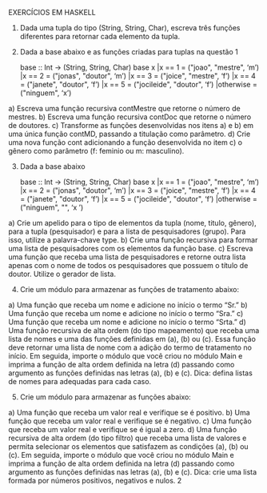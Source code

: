 EXERCÍCIOS EM HASKELL

1. Dada uma tupla do tipo (String, String, Char), escreva três funções diferentes para
   retornar cada elemento da tupla.

2. Dada a base abaixo e as funções criadas para tuplas na questão 1

   base :: Int -> (String, String, Char)
   base x
   |x == 1 = ("joao", "mestre", ‘m’)
   |x == 2 = ("jonas", "doutor", ‘m’)
   |x == 3 = ("joice", "mestre", ‘f’)
   |x == 4 = ("janete", "doutor", ‘f’)
   |x == 5 = ("jocileide", "doutor", ‘f’)
   |otherwise = ("ninguem", ‘x’)

a) Escreva uma função recursiva contMestre que retorne o número de mestres.
b) Escreva uma função recursiva contDoc que retorne o número de doutores.
c) Transforme as funções desenvolvidas nos itens a) e b) em uma única função
contMD, passando a titulação como parâmetro.
d) Crie uma nova função cont adicionando a função desenvolvida no item c) o
gênero como parâmetro (f: feminio ou m: masculino).

3. Dada a base abaixo

   base :: Int -> (String, String, Char)
   base x
   |x == 1 = ("joao", "mestre", ‘m’)
   |x == 2 = ("jonas", "doutor", ‘m’)
   |x == 3 = ("joice", "mestre", ‘f’)
   |x == 4 = ("janete", "doutor", ‘f’)
   |x == 5 = ("jocileide", "doutor", ‘f’)
   |otherwise = ("ninguem", "", ‘x ’)

a) Crie um apelido para o tipo de elementos da tupla (nome, titulo, gênero), para a
tupla (pesquisador) e para a lista de pesquisadores (grupo). Para isso, utilize a
palavra-chave type.
b) Crie uma função recursiva para formar uma lista de pesquisadores com os
elementos da função base.
c) Escreva uma função que receba uma lista de pesquisadores e retorne outra lista
apenas com o nome de todos os pesquisadores que possuem o título de doutor.
Utilize o gerador de lista.

4. Crie um módulo para armazenar as funções de tratamento abaixo:

a) Uma função que receba um nome e adicione no início o termo “Sr.”
b) Uma função que receba um nome e adicione no início o termo “Sra.”
c) Uma função que receba um nome e adicione no início o termo “Srta.”
d) Uma função recursiva de alta ordem (do tipo mapeamento) que receba uma lista de
nomes e uma das funções definidas em (a), (b) ou (c). Essa função deve retornar
uma lista de nome com a adição do termo de tratamento no início.
Em seguida, importe o módulo que você criou no módulo Main e imprima a função de
alta ordem definida na letra (d) passando como argumento as funções definidas nas
letras (a), (b) e (c). Dica: defina listas de nomes para adequadas para cada caso.

5. Crie um módulo para armazenar as funções abaixo:

a) Uma função que receba um valor real e verifique se é positivo.
b) Uma função que receba um valor real e verifique se é negativo.
c) Uma função que receba um valor real e verifique se é igual a zero.
d) Uma função recursiva de alta ordem (do tipo filtro) que receba uma lista de valores
e permita selecionar os elementos que satisfazem as condições (a), (b) ou (c).
Em seguida, importe o módulo que você criou no módulo Main e imprima a função de
alta ordem definida na letra (d) passando como argumento as funções definidas nas
letras (a), (b) e (c). Dica: crie uma lista formada por números positivos, negativos e
nulos.
2
